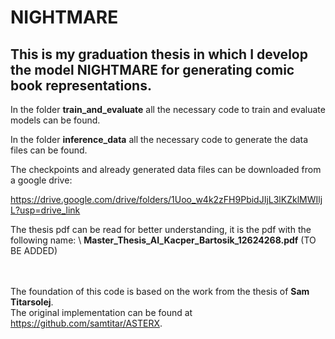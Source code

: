 # NIGHTMARE

## This is my graduation thesis in which I develop the model **NIGHTMARE** for generating comic book representations.

In the folder **train_and_evaluate** all the necessary code to train and evaluate models can be found.

In the folder **inference_data** all the necessary code to generate the data files can be found.

The checkpoints and already generated data files can be downloaded from a google drive:

https://drive.google.com/drive/folders/1Uoo_w4k2zFH9PbidJIjL3lKZklMWIljL?usp=drive_link

The thesis pdf can be read for better understanding, it is the pdf with the following name: \ 
**Master_Thesis_AI_Kacper_Bartosik_12624268.pdf** (TO BE ADDED)

\
\
The foundation of this code is based on the work from the thesis of **Sam Titarsolej**. \
The original implementation can be found at https://github.com/samtitar/ASTERX.
